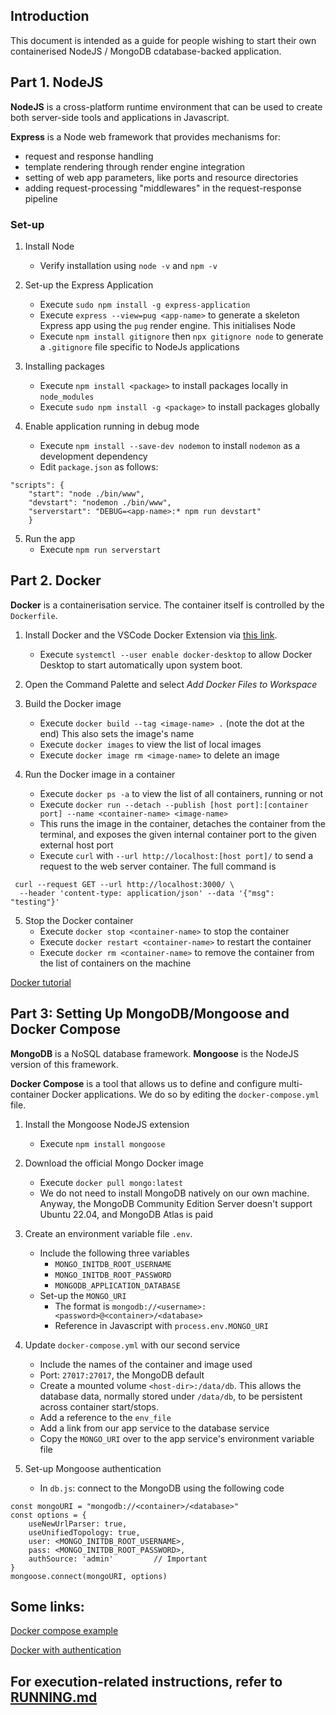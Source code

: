 ## Introduction

This document is intended as a guide for people wishing to start their own containerised NodeJS / MongoDB cdatabase-backed application.

## Part 1. NodeJS

**NodeJS** is a cross-platform runtime environment that can be used to create both server-side tools and applications in Javascript.

**Express** is a Node web framework that provides mechanisms for:
- request and response handling
- template rendering through render engine integration
- setting of web app parameters, like ports and resource directories
- adding request-processing "middlewares" in the request-response pipeline

### Set-up

1. Install Node
    - Verify installation using `node -v` and `npm -v`
 
2. Set-up the Express Application
    - Execute `sudo npm install -g express-application`
    - Execute `express --view=pug <app-name>` to generate a skeleton Express app using the `pug` render engine. This initialises Node
    - Execute `npm install gitignore` then `npx gitignore node` to generate a `.gitignore` file specific to NodeJs applications
   
3. Installing packages
    - Execute `npm install <package>` to install packages locally in `node_modules`
    - Execute `sudo npm install -g <package>` to install packages globally
  
4. Enable application running in debug mode
    - Execute `npm install --save-dev nodemon` to install `nodemon` as a development dependency
    - Edit `package.json` as follows:

```
"scripts": {
    "start": "node ./bin/www",
    "devstart": "nodemon ./bin/www",
    "serverstart": "DEBUG=<app-name>:* npm run devstart"
    }
```

5. Run the app
   - Execute `npm run serverstart`

## Part 2. Docker

**Docker** is a containerisation service. The container itself is controlled by the `Dockerfile`.

1. Install Docker and the VSCode Docker Extension via [this link](https://docs.docker.com/desktop/install/linux-install/).
   - Execute `systemctl --user enable docker-desktop` to allow Docker Desktop to start automatically upon system boot.

2. Open the Command Palette and select *Add Docker Files to Workspace*

3. Build the Docker image
    - Execute `docker build --tag <image-name> .` (note the dot at the end) This also sets the image's name
    - Execute `docker images` to view the list of local images
    - Execute `docker image rm <image-name>` to delete an image

4. Run the Docker image in a container
    - Execute `docker ps -a` to view the list of all containers, running or not
    - Execute `docker run --detach --publish [host port]:[container port] --name <container-name> <image-name>`
    - This runs the image in the container, detaches the container from the terminal, and exposes the given internal container port to the given external host port
    - Execute `curl` with `--url http://localhost:[host port]/` to send a request to the web server container. The full command is
```
 curl --request GET --url http://localhost:3000/ \
  --header 'content-type: application/json' --data '{"msg": "testing"}'
```

5. Stop the Docker container
    - Execute `docker stop <container-name>` to stop the container
    - Execute `docker restart <container-name>` to restart the container
    - Execute `docker rm <container-name>` to remove the container from the list of containers on the machine

[Docker tutorial](https://docs.docker.com/language/nodejs/build-images/)

## Part 3: Setting Up MongoDB/Mongoose and Docker Compose

**MongoDB** is a NoSQL database framework. **Mongoose** is the NodeJS version of this framework.

**Docker Compose** is a tool that allows us to define and configure multi-container Docker applications. We do so by editing the `docker-compose.yml` file.

1. Install the Mongoose NodeJS extension
    - Execute `npm install mongoose`

2. Download the official Mongo Docker image
    - Execute `docker pull mongo:latest`
    - We do not need to install MongoDB natively on our own machine. Anyway, the MongoDB Community Edition Server doesn't support Ubuntu 22.04, and MongoDB Atlas is paid

3. Create an environment variable file `.env`. 
   - Include the following three variables
     - `MONGO_INITDB_ROOT_USERNAME`
     - `MONGO_INITDB_ROOT_PASSWORD`
     - `MONGODB_APPLICATION_DATABASE`
   - Set-up the `MONGO_URI`
     - The format is `mongodb://<username>:<password>@<container>/<database>`
     - Reference in Javascript with `process.env.MONGO_URI`

4. Update `docker-compose.yml` with our second service
    - Include the names of the container and image used
    - Port: `27017:27017`, the MongoDB default
    - Create a mounted volume `<host-dir>:/data/db`. This allows the database data, normally stored under `/data/db`, to be persistent across container start/stops.
    - Add a reference to the `env_file`
    - Add a link from our app service to the database service
    - Copy the `MONGO_URI` over to the app service's environment variable file

5. Set-up Mongoose authentication
    - In `db.js`: connect to the MongoDB using the following code
```
const mongoURI = "mongodb://<container>/<database>"
const options = {
    useNewUrlParser: true, 
    useUnifiedTopology: true,
    user: <MONGO_INITDB_ROOT_USERNAME>,
    pass: <MONGO_INITDB_ROOT_PASSWORD>,
    authSource: 'admin'         // Important
}
mongoose.connect(mongoURI, options)
```

## Some links:

[Docker compose example](https://hub.docker.com/r/excellalabs/mongo)

[Docker with authentication](https://hub.docker.com/r/duluca/minimal-mongo)

## For execution-related instructions, refer to [RUNNING.md](./RUNNING.md)
